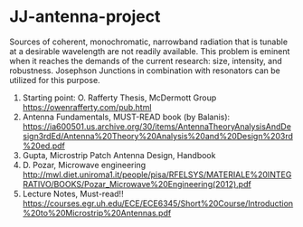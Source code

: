 # JJ-antenna-project
Sources of coherent, monochromatic, narrowband radiation that is tunable at a desirable wavelength are not readily available. This problem is eminent when it reaches the demands of the current research: size, intensity, and robustness. Josephson Junctions in combination with resonators can be utilized for this purpose.
1. Starting point: O. Rafferty Thesis, McDermott Group
   https://owenrafferty.com/pub.html
2. Antenna Fundamentals, MUST-READ book (by Balanis):
   https://ia600501.us.archive.org/30/items/AntennaTheoryAnalysisAndDesign3rdEd/Antenna%20Theory%20Analysis%20and%20Design%203rd%20ed.pdf
3. Gupta, Microstrip Patch Antenna Design, Handbook
4. D. Pozar, Microwave engineering
   http://mwl.diet.uniroma1.it/people/pisa/RFELSYS/MATERIALE%20INTEGRATIVO/BOOKS/Pozar_Microwave%20Engineering(2012).pdf 
6. Lecture Notes, Must-read!!
   https://courses.egr.uh.edu/ECE/ECE6345/Short%20Course/Introduction%20to%20Microstrip%20Antennas.pdf
   
   
